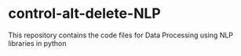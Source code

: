 # control-alt-delete-NLP
This repository contains the code files for Data Processing using NLP libraries in python

